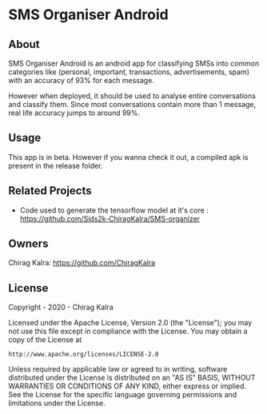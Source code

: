 # SMS Organiser Android

## About
SMS Organiser Android is an android app for classifying SMSs into common categories like (personal, important, transactions, advertisements, spam) with an accuracy of 93% for each message. 

However when deployed, it should be used to analyse entire conversations and classify them. Since most conversations contain more than 1 message, real life accuracy jumps to around 99%. 

## Usage
This app is in beta. However if you wanna check it out, a compiled apk is present in the release folder.

## Related Projects
* Code used to generate the tensorflow model at it's core : https://github.com/Sids2k-ChiragKalra/SMS-organizer

## Owners
Chirag Kalra: https://github.com/ChiragKalra

## License
Copyright - 2020 - Chirag Kalra

Licensed under the Apache License, Version 2.0 (the "License");
you may not use this file except in compliance with the License.
You may obtain a copy of the License at

    http://www.apache.org/licenses/LICENSE-2.0

Unless required by applicable law or agreed to in writing, software
distributed under the License is distributed on an "AS IS" BASIS,
WITHOUT WARRANTIES OR CONDITIONS OF ANY KIND, either express or implied.
See the License for the specific language governing permissions and
limitations under the License.
